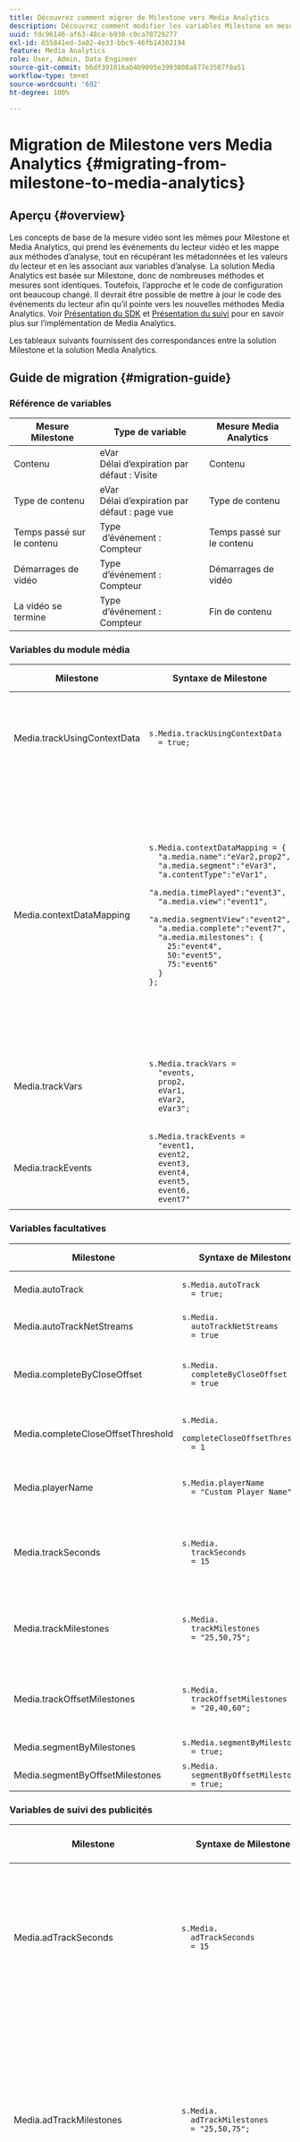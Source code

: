 ```yaml
---
title: Découvrez comment migrer de Milestone vers Media Analytics
description: Découvrez comment modifier les variables Milestone en mesures Media Analytics et les méthodes du module Milestone en syntaxe Media Analytics.
uuid: fdc96146-af63-48ce-b938-c0ca70729277
exl-id: 655841ed-3a02-4e33-bbc9-46fb14302194
feature: Media Analytics
role: User, Admin, Data Engineer
source-git-commit: b6df391016ab4b9095e3993808a877e3587f0a51
workflow-type: tm+mt
source-wordcount: '692'
ht-degree: 100%

---
```


# Migration de Milestone vers Media Analytics {#migrating-from-milestone-to-media-analytics}

## Aperçu {#overview}

Les concepts de base de la mesure vidéo sont les mêmes pour Milestone et Media Analytics, qui prend les événements du lecteur vidéo et les mappe aux méthodes d’analyse, tout en récupérant les métadonnées et les valeurs du lecteur et en les associant aux variables d’analyse. La solution Media Analytics est basée sur Milestone, donc de nombreuses méthodes et mesures sont identiques. Toutefois, l’approche et le code de configuration ont beaucoup changé. Il devrait être possible de mettre à jour le code des événements du lecteur afin qu’il pointe vers les nouvelles méthodes Media Analytics. Voir [Présentation du SDK](/help/sdk-implement/setup/setup-overview.md) et [Présentation du suivi](/help/sdk-implement/track-av-playback/track-core-overview.md) pour en savoir plus sur l’implémentation de Media Analytics.

Les tableaux suivants fournissent des correspondances entre la solution Milestone et la solution Media Analytics.

## Guide de migration {#migration-guide}

### Référence de variables

| Mesure Milestone | Type de variable | Mesure Media Analytics |
| --- | --- | --- |
| Contenu | eVar <br>Délai d’expiration par défaut : Visite | Contenu |
| Type de contenu | eVar <br>Délai d’expiration par défaut : page vue | Type de contenu |
| Temps passé sur le contenu | Type <br> d’événement : Compteur | Temps passé sur le contenu |
| Démarrages de vidéo | Type <br> d’événement : Compteur | Démarrages de vidéo |
| La vidéo se termine | Type <br> d’événement : Compteur | Fin de contenu |


### Variables du module média

| Milestone | Syntaxe de Milestone | Media Analytics | Syntaxe Media Analytics |
| --- | --- | --- | --- |
| Media.trackUsingContextData | `s.Media.trackUsingContextData` <br> `  = true;` | S.O. | Toutes les données Media Analytics sont envoyées uniquement à l’aide de données contextuelles. |
| Media.contextDataMapping | `s.Media.contextDataMapping = {` <br> `  "a.media.name":"eVar2,prop2",` <br> `  "a.media.segment":"eVar3",` <br> `  "a.contentType":"eVar1",` <br> `  "a.media.timePlayed":"event3",` <br> `  "a.media.view":"event1",` <br> `  "a.media.segmentView":"event2",` <br> `  "a.media.complete":"event7",` <br> `  "a.media.milestones": {` <br> `    25:"event4",` <br> `    50:"event5",` <br> `    75:"event6"` <br> `  }` <br> `};` | S.O. | Les données contextuelles Media Analytics sont automatiquement renseignées dans des variables réservées. Le mappage à des eVar, des props et des événements n’est plus nécessaire dans le code de mise en œuvre. Les clients peuvent associer des données contextuelles à des variables à l’aide de règles de traitement. |
| Media.trackVars | `s.Media.trackVars =` <br> `  "events,` <br> `  prop2,` <br> `  eVar1,` <br> `  eVar2,` <br> `  eVar3";` | S.O. | Plus nécessaire, car le mappage se fait via des variables réservées et des règles de traitement. |
| Media.trackEvents | `s.Media.trackEvents =` <br> `  "event1,` <br> `  event2,` <br> `  event3,` <br> `  event4,` <br> `  event5,` <br> `  event6,` <br> `  event7"` | S.O. | Plus nécessaire, car le mappage se fait via des variables réservées et des règles de traitement. |

### Variables facultatives

| Milestone | Syntaxe de Milestone | Media Analytics | Syntaxe Media Analytics |
| --- | --- | --- | --- |
| Media.autoTrack | `s.Media.autoTrack` <br> `  = true;` | S.O. | Nous ne fournissons plus de mappages de lecteur préconfigurés. |
| Media.autoTrackNetStreams | `s.Media.` <br> `  autoTrackNetStreams` <br> `  = true` | S.O. | Nous ne fournissons plus de mappages de lecteur préconfigurés. |
| Media.completeByCloseOffset | `s.Media.` <br> `  completeByCloseOffset` <br> `  = true` | S.O. | La fin du contenu ne prend en charge qu’un marqueur de progression de 100 %. |
| Media.completeCloseOffsetThreshold | `s.Media.` <br> `  completeCloseOffsetThreshold` <br> `  = 1` | S.O. | La fin du contenu ne prend en charge qu’un marqueur de progression de 100 %. |
| Media.playerName | `s.Media.playerName` <br> `  = "Custom Player Name"` | Clé SDK : playerName ;<br>Clé API : media.playerName | `MediaHeartbeatConfig.` <br> `  playerName` |
| Media.trackSeconds | `s.Media.` <br> `  trackSeconds` <br> `  = 15` | S.O. | Media Analytics est défini sur 10 secondes pour le contenu et 1 seconde pour les publicités. Aucune autre option n’est disponible. |
| Media.trackMilestones | `s.Media.` <br> `  trackMilestones` <br> `  = "25,50,75";` | S.O. | Media Analytics effectue toujours le suivi des marqueurs de progression à 10 %, 25 %, 50 %, 75 % et 95 %. |
| Media.trackOffsetMilestones | `s.Media.` <br> `  trackOffsetMilestones` <br> `  = "20,40,60";` | S.O. | Media Analytics effectue toujours le suivi des marqueurs de progression à 10 %, 25 %, 50 %, 75 % et 95 %. |
| Media.segmentByMilestones | `s.Media.segmentByMilestones` <br> `  = true;` | S.O. | Le suivi automatique n’est plus disponible. |
| Media.segmentByOffsetMilestones | `s.Media.` <br> `  segmentByOffsetMilestones` <br> `  = true;` | S.O. | Le suivi automatique n’est plus disponible. |

### Variables de suivi des publicités

| Milestone | Syntaxe de Milestone | Media Analytics | Syntaxe Media Analytics |
| --- | --- | --- | --- |
| Media.adTrackSeconds | `s.Media.` <br> `  adTrackSeconds` <br> `  = 15` | S.O. | Media Analytics est défini sur 10 secondes pour le contenu et 1 seconde pour les publicités. Aucune autre option n’est disponible. |
| Media.adTrackMilestones | `s.Media.` <br> `  adTrackMilestones` <br> `  = "25,50,75";` | S.O. | Les marqueurs de progression ne sont pas fournis par défaut pour les publicités. Utilisez des mesures calculées pour créer des marqueurs de progression des publicités. |
| Media.adTrackOffsetMilestones | `s.Media.` <br> `  adTrackOffsetMilestones` <br> `  = "20,40,60";` | S.O. | Media Analytics est défini sur 1 seconde pour les publicités. Aucune autre option n’est disponible. |
| Media.adSegmentByMilestones | `s.Media.` <br> `  adSegmentByMilestones` <br> `  = true;` | S.O. | Le suivi automatique n’est plus disponible. |
| Media.adSegmentByOffsetMilestones | `s.Media.` <br> `  adSegmentByOffsetMilestones` <br> `  = true;` | S.O. | Le suivi automatique n’est plus disponible. |

### Méthodes du module média

| Milestone | Syntaxe de Milestone | Media Analytics | Syntaxe Media Analytics |
| --- | --- | --- | --- |
| Media.open | `s.Media.open(` <br> `  mediaName,` <br> `  mediaLength,` <br> `  mediaPlayerName)` | trackSessionStart | `trackSessionStart(` <br> `  mediaObject,` <br> `  contextData)` |
| mediaName | `mediaName` : (obligatoire) nom de la vidéo tel que vous souhaitez le voir apparaître dans les rapports vidéo. | nom | `createMediaObject(` <br> `  name,` <br> `  mediaId,` <br> `  length,` <br> `  streamType)` |
| mediaLength | `mediaLength` : (obligatoire) durée de la vidéo, en secondes. | length | `createMediaObject(` <br> `  name,` <br> `  mediaId,` <br> `  length,` <br> `  streamType)` |
| mediaPlayerName | `mediaPlayerName` : (obligatoire) nom du lecteur vidéo utilisé pour visionner la vidéo, tel que vous souhaitez le voir apparaître dans les rapports vidéo. | playerName | `MediaHeartbeatConfig.` <br> `  playerName` |
| Media.openAd | `s.Media.openAd(` <br> `  name,` <br> `  length,` <br> `  playerName,` <br> `  parentName,` <br> `  parentPod,` <br> `  parentPodPosition,` <br> `  CPM)` | trackEvent | `mediaHeartbeat.trackEvent(` <br> `  MediaHeartbeat.` <br> `    Event.` <br> `    AdBreakStart, ` <br> `  adBreakObject);` <br> `...` <br> `trackEvent(` <br> `  MediaHeartbeat.` <br> `    Event.` <br> `    AdStart, ` <br> `  adObject, ` <br> `  adCustomMetadata);` |
| nom | `name` : (obligatoire) nom ou identifiant de la vidéo. | nom | `createAdObject(` <br> `  name, ` <br> `  adId, ` <br> `  position, ` <br> `  length)` |
| length | `length` : (obligatoire) durée de la publicité. | length | `createAdObject(` <br> `  name, ` <br> `  adId, ` <br> `  position, ` <br> `  length)` |
| playerName | `playerName` : (obligatoire) nom du lecteur vidéo utilisé pour visionner la publicité. | playerName | `MediaHeartbeatConfig.` <br> `  playerName` |
| parentName | `parentName` : nom ou identifiant du contenu principal dans lequel la publicité est incorporée. | S.O. | Hérité automatiquement. |
| parentPod | `parentPod` : position de lecture de la publicité dans le contenu principal. | position | `createAdBreakObject(` <br> `  name, ` <br> `  position, ` <br> `  startTime)` |
| parentPodPosition | `parentPodPosition` : position de lecture de la publicité dans la capsule. | position | `createAdObject(` <br> `  name, ` <br> `  adId, ` <br> `  position, ` <br> `  length)` |
| CPM | `CPM` : CPM ou CPM chiffré (précédé du préfixe « ~ ») applicable à la lecture. | S.O. | Non disponible par défaut dans Media Analytics. |
| Media.click | `s.Media.click(name, offset)` | S.O. | Utilisez un appel d’analyse de lien personnalisé pour effectuer le suivi des clics. |
| Media.close | `s.Media.close(mediaName)` | trackSessionEnd | `trackSessionEnd()` |
| Media.complete | `s.Media.complete(name, offset)` | trackComplete | `trackComplete()` |
| Media.play | `s.Media.play(` <br> `  name,` <br> `  offset,` <br> `  segmentNum,` <br> `  segment, ` <br> `  segmentLength)` | trackPlay | `trackPlay()` |
| Media.stop | `s.Media.stop(mediaName, mediaOffset)` | trackPause<br> ou <br>trackEvent | `trackPause()` <br> ou `trackEvent(` <br> `  MediaHeartbeat.` <br> `  Event.` <br> `  SeekStart)` <br> ou <br> `trackEvent(` <br> `  MediaHeartbeat.` <br> `  Event.` <br> `  BufferStart);` |
| Media.monitor | `s.Media.monitor(s, media)` | Utilisez des métadonnées personnalisées ou standard pour définir des variables supplémentaires. | `var customVideoMetadata = ` <br> `{` <br> `  isUserLoggedIn: ` <br> `    "false",` <br> `  tvStation: ` <br> `    "Sample TV station",` <br> `  programmer: ` <br> `    "Sample programmer"` <br> `};` <br> `...` <br> `var standardVideoMetadata ` <br> `  = {};` <br> `standardVideoMetadata` <br> `  [MediaHeartbeat.` <br> `   VideoMetadataKeys.` <br> `   EPISODE] = ` <br> `  "Sample Episode";` <br> `standardVideoMetadata` <br> `  [MediaHeartbeat.` <br> `   VideoMetadataKeys.` <br> `   SHOW] = "Sample Show";` <br> `...` <br> `mediaObject.setValue(` <br> `  MediaHeartbeat.` <br> `  MediaObjectKey.` <br> `  StandardVideoMetadata, ` <br> `  standardVideoMetadata);` |
| Media.track | `s.Media.track(mediaName)` | S.O. | La fréquence des appels de suivi est définie automatiquement. |
